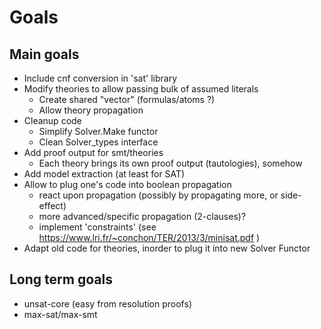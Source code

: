 # Goals

## Main goals

- Include cnf conversion in 'sat' library
- Modify theories to allow passing bulk of assumed literals
    * Create shared "vector" (formulas/atoms ?)
    * Allow theory propagation
- Cleanup code
    * Simplify Solver.Make functor
    * Clean Solver_types interface
- Add proof output for smt/theories
    * Each theory brings its own proof output (tautologies), somehow
- Add model extraction (at least for SAT)
- Allow to plug one's code into boolean propagation
    * react upon propagation (possibly by propagating more, or side-effect)
    * more advanced/specific propagation (2-clauses)?
    * implement 'constraints' (see https://www.lri.fr/~conchon/TER/2013/3/minisat.pdf )
- Adapt old code for theories, inorder to plug it into new Solver Functor

## Long term goals

- unsat-core (easy from resolution proofs)
- max-sat/max-smt
